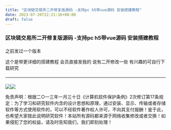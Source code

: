 ```yaml
---
title: "区块链交易所二开修复版源码 -支持pc h5带vue源码 安装搭建教程"
date: 2023-07-26T22:21:16+08:00
draft: false
---
```


<h3 style="margin-bottom:20px">区块链交易所二开修复版源码 -支持pc h5带vue源码 安装搭建教程</h3><p>之前发过一个版本</p><p>这个是带更详细的搭建教程 会员直接发我的 说有二开修改一些 有兴趣的可自行下载研究</p><hr style="margin-bottom:20px;margin-top:20px;"><img src="https://stb.nl888.top/uploads/2023/04/05030357367.jpg" /><img src="https://stb.nl888.top/uploads/2023/04/05030357367.jpg" /><p>免责声明：根据二○一三年一月三十日《计算机软件保护条例》2次修订第17条规定：为了学习和研究软件内含的设计思想和原理，通过安装、显示、传输或者存储软件等方式使用软件的，可以不经软件著作权人许可，不向其支付报酬！鉴于此，也希望大家按此说明研究软件！本站所有源码都来源于网络收集修改或者交换！如果侵犯了您的权益，请及时告知我们，我们即刻处理！</p>
